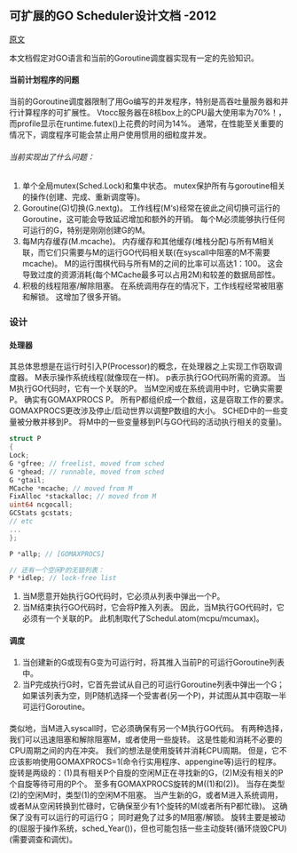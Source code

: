 ## 可扩展的GO Scheduler设计文档 -2012

[原文](https://golang.org/s/go11sched)

本文档假定对GO语言和当前的Goroutine调度器实现有一定的先验知识。

#### 当前计划程序的问题

 当前的Goroutine调度器限制了用Go编写的并发程序，特别是高吞吐量服务器和并行计算程序的可扩展性。
 Vtocc服务器在8核box上的CPU最大使用率为70%！，而profile显示在runtime.futex()上花费的时间为14%。
 通常，在性能至关重要的情况下，调度程序可能会禁止用户使用惯用的细粒度并发。

###### 当前实现出了什么问题：
1. 单个全局mutex(Sched.Lock)和集中状态。
   mutex保护所有与goroutine相关的操作(创建、完成、重新调度等)。
2. Goroutine(G)切换(G.nextg)。
   工作线程(M‘s)经常在彼此之间切换可运行的Goroutine，这可能会导致延迟增加和额外的开销。
   每个M必须能够执行任何可运行的G，特别是刚刚创建G的M。
3. 每M内存缓存(M.mcache)。
   内存缓存和其他缓存(堆栈分配)与所有M相关联，而它们只需要与M的运行GO代码相关联(在syscall中阻塞的M不需要mcache)。
   M的运行围棋代码与所有M的之间的比率可以高达1：100。
   这会导致过度的资源消耗(每个MCache最多可以占用2M)和较差的数据局部性。
4. 积极的线程阻塞/解除阻塞。
   在系统调用存在的情况下，工作线程经常被阻塞和解锁。
   这增加了很多开销。

### 设计
#### 处理器

其总体思想是在运行时引入P(Processor)的概念，在处理器之上实现工作窃取调度器。
M表示操作系统线程(就像现在一样)。
p表示执行GO代码所需的资源。
当M执行GO代码时，它有一个关联的P。
当M空闲或在系统调用中时，它确实需要P。
确实有GOMAXPROCS P。
所有P都组织成一个数组，这是窃取工作的要求。
GOMAXPROCS更改涉及停止/启动世界以调整P数组的大小。
SCHED中的一些变量被分散并移到P。
将M中的一些变量移到P(与GO代码的活动执行相关的变量)。

```go
struct P
{
Lock;
G *gfree; // freelist, moved from sched
G *ghead; // runnable, moved from sched
G *gtail;
MCache *mcache; // moved from M
FixAlloc *stackalloc; // moved from M
uint64 ncgocall;
GCStats gcstats;
// etc
...
};

P *allp; // [GOMAXPROCS]

// 还有一个空闲P的无锁列表：
P *idlep; // lock-free list

```
1. 当M愿意开始执行GO代码时，它必须从列表中弹出一个P。
2. 当M结束执行GO代码时，它会将P推入列表。
因此，当M执行GO代码时，它必须有一个关联的P。
此机制取代了Schedul.atom(mcpu/mcumax)。

#### 调度

1. 当创建新的G或现有G变为可运行时，将其推入当前P的可运行Goroutine列表中。
2. 当P完成执行G时，它首先尝试从自己的可运行Goroutine列表中弹出一个G；
如果该列表为空，则P随机选择一个受害者(另一个P)，并试图从其中窃取一半可运行Goroutine。

####
类似地，当M进入syscall时，它必须确保有另一个M执行GO代码。
有两种选择，我们可以迅速阻塞和解除阻塞M，或者使用一些旋转。
这是性能和消耗不必要的CPU周期之间的内在冲突。
我们的想法是使用旋转并消耗CPU周期。
但是，它不应该影响使用GOMAXPROCS=1(命令行实用程序、appengine等)运行的程序。
旋转是两级的：(1)具有相关P个自旋的空闲M正在寻找新的G，(2)M没有相关的P个自旋等待可用的P个。
至多有GOMAXPROCS旋转的M((1)和(2))。
当存在类型(2)的空闲M时，类型(1)的空闲M不阻塞。
当产生新的G，或者M进入系统调用，或者M从空闲转换到忙碌时，它确保至少有1个旋转的M(或者所有P都忙碌)。
这确保了没有可以运行的可运行G；
同时避免了过多的M阻塞/解锁。
旋转主要是被动的(屈服于操作系统，sched_Year())，但也可能包括一些主动旋转(循环烧毁CPU)(需要调查和调优)。
